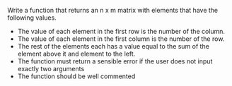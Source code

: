 Write a function that returns an n x m matrix with elements that have the following values.
* The value of each element in the first row is the number of the column.* The value of each element in the first column is the number of the row.* The rest of the elements each has a value equal to the sum of the element above it and element to the left.* The function must return a sensible error if the user does not input exactly two arguments* The function should be well commented